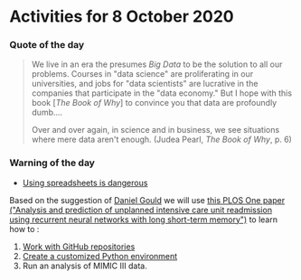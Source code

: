 # Activities for 8 October 2020

### Quote of the day

>We live in an era the presumes _Big Data_ to be the solution to all our problems. Courses in "data science" are proliferating in our universities, and jobs for "data scientists" are lucrative in the companies that participate in the "data economy." But I hope with this book [_The Book of Why_] to convince you that data are profoundly dumb....
>
>Over and over again, in science and in business, we see situations where mere data aren't enough. (Judea Pearl, _The Book of Why_, p. 6)

### Warning of the day

- [Using spreadsheets is dangerous](https://www.bbc.com/news/technology-54423988)

Based on the suggestion of [Daniel Gould](https://www.linkedin.com/in/daniel-gould-52a425185/?originalSubdomain=au) we will use [this PLOS One paper ("Analysis and prediction of unplanned intensive care unit readmission using recurrent neural networks with long short-term memory")](https://journals.plos.org/plosone/article?id=10.1371/journal.pone.0218942) to learn how to :

1. [Work with GitHub repositories](working_with_git.md)
2. [Create a customized Python environment](conda_envs.md)
3. Run an analysis of MIMIC III data.
